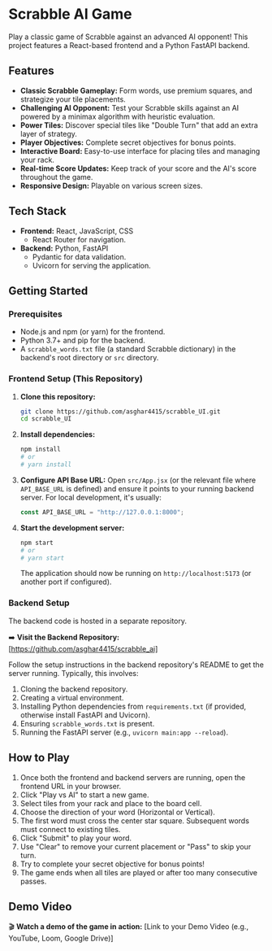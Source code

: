 # Scrabble AI Game

Play a classic game of Scrabble against an advanced AI opponent! This project features a React-based frontend and a Python FastAPI backend.
<!-- 
![Scrabble Game Screenshot](<insert_your_game_screenshot_url_here_or_remove_if_none>) 
*(Optional: Add a screenshot of your game interface here. You can upload it to your GitHub repo and link it.)* -->

## Features

*   **Classic Scrabble Gameplay:** Form words, use premium squares, and strategize your tile placements.
*   **Challenging AI Opponent:** Test your Scrabble skills against an AI powered by a minimax algorithm with heuristic evaluation.
*   **Power Tiles:** Discover special tiles like "Double Turn" that add an extra layer of strategy.
*   **Player Objectives:** Complete secret objectives for bonus points.
*   **Interactive Board:** Easy-to-use interface for placing tiles and managing your rack.
*   **Real-time Score Updates:** Keep track of your score and the AI's score throughout the game.
*   **Responsive Design:** Playable on various screen sizes.

## Tech Stack

*   **Frontend:** React, JavaScript, CSS
    *   React Router for navigation.
*   **Backend:** Python, FastAPI
    *   Pydantic for data validation.
    *   Uvicorn for serving the application.

## Getting Started

### Prerequisites

*   Node.js and npm (or yarn) for the frontend.
*   Python 3.7+ and pip for the backend.
*   A `scrabble_words.txt` file (a standard Scrabble dictionary) in the backend's root directory or `src` directory.

### Frontend Setup (This Repository)

1.  **Clone this repository:**
    ```bash
    git clone https://github.com/asghar4415/scrabble_UI.git
    cd scrabble_UI
    ```
2.  **Install dependencies:**
    ```bash
    npm install
    # or
    # yarn install
    ```
3.  **Configure API Base URL:**
    Open `src/App.jsx` (or the relevant file where `API_BASE_URL` is defined) and ensure it points to your running backend server. For local development, it's usually:
    ```javascript
    const API_BASE_URL = "http://127.0.0.1:8000"; 
    ```
4.  **Start the development server:**
    ```bash
    npm start
    # or
    # yarn start
    ```
    The application should now be running on `http://localhost:5173` (or another port if configured).

### Backend Setup

The backend code is hosted in a separate repository.

➡️ **Visit the Backend Repository:** [https://github.com/asghar4415/scrabble_ai]

Follow the setup instructions in the backend repository's README to get the server running. Typically, this involves:
1.  Cloning the backend repository.
2.  Creating a virtual environment.
3.  Installing Python dependencies from `requirements.txt` (if provided, otherwise install FastAPI and Uvicorn).
4.  Ensuring `scrabble_words.txt` is present.
5.  Running the FastAPI server (e.g., `uvicorn main:app --reload`).

## How to Play

1.  Once both the frontend and backend servers are running, open the frontend URL in your browser.
2.  Click "Play vs AI" to start a new game.
3.  Select tiles from your rack and place to the board cell.
4.  Choose the direction of your word (Horizontal or Vertical).
5.  The first word must cross the center star square. Subsequent words must connect to existing tiles.
6.  Click "Submit" to play your word.
7.  Use "Clear" to remove your current placement or "Pass" to skip your turn.
8.  Try to complete your secret objective for bonus points!
9.  The game ends when all tiles are played or after too many consecutive passes.

## Demo Video

🎬 **Watch a demo of the game in action:** [Link to your Demo Video (e.g., YouTube, Loom, Google Drive)]

